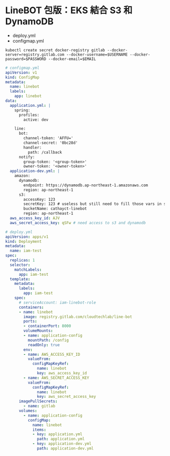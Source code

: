 # LineBOT 包版：EKS 結合 S3 和 DynamoDB

- deploy.yml
- configmap.yml

```kubectl create secret docker-registry gitlab --docker-server=registry.gitlab.com --docker-username=$USERNAME --docker-password=$PASSWORD --docker-email=$EMAIL```

```yaml
# configmap.yml
apiVersion: v1
kind: ConfigMap
metadata:
  name: linebot
  labels:
    app: linebot
data:
  application.yml: |
    spring:
      profiles:
        active: dev

    line:
      bot:
        channel-token: 'AFFU='
        channel-secret: '0bc28d'
        handler:
          path: /callback
      notify:
        group-token: '<group-token>'
        owner-token: '<owner-token>'
  application-dev.yml: |
    amazon:
      dynamodb:
        endpoint: https://dynamodb.ap-northeast-1.amazonaws.com
        region: ap-northeast-1
      s3:
        accessKey: 123
        secretKey: 123 # useless but still need to fill those vars in source code
        bucketName: cathayct-linebot
        region: ap-northeast-1
  aws_access_key_id: AJV
  aws_secret_access_key: qSFw # need access to s3 and dynamodb
```

```yaml
# deploy.yml
apiVersion: apps/v1
kind: Deployment
metadata:
  name: iam-test
spec:
  replicas: 1
  selector:
    matchLabels:
      app: iam-test
  template:
    metadata:
      labels:
        app: iam-test
    spec:
      # serviceAccount: iam-linebot-role
      containers:
      - name: linebot
        image: registry.gitlab.com/cloudtechlab/line-bot
        ports:
        - containerPort: 8000
        volumeMounts:
        - name: application-config
          mountPath: /config
          readOnly: true
        env:
        - name: AWS_ACCESS_KEY_ID
          valueFrom:
            configMapKeyRef:
              name: linebot
              key: aws_access_key_id
        - name: AWS_SECRET_ACCESS_KEY
          valueFrom:
            configMapKeyRef:
              name: linebot
              key: aws_secret_access_key
      imagePullSecrets:
        - name: gitlab
      volumes:
        - name: application-config
          configMap:
            name: linebot
            items:
            - key: application.yml
              path: application.yml
            - key: application-dev.yml
              path: application-dev.yml
```

